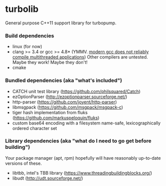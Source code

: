 # turbolib

General purpose C++11 support library for turbopump.

### Build dependencies

* linux (for now)
* clang >= 3.4 or gcc >= 4.8* (YMMV. [modern gcc does not reliably compile multithreaded applications](https://bugs.launchpad.net/ubuntu/+source/gcc-defaults/+bug/1228201)) Other compilers are untested. Maybe they work! Maybe they don't!
* cmake

### Bundled dependencies (aka "what's included")

* CATCH unit test library (https://github.com/philsquared/Catch)
* ezOptionParser (http://ezoptionparser.sourceforge.net/)
* http-parser (https://github.com/joyent/http-parser)
* libmsgpack (https://github.com/msgpack/msgpack-c)
* tiger hash implementation from fluks (https://github.com/markuspeloquin/fluks)
* custom base64 encoding with a filesystem name-safe, lexicographically ordered character set

### Library dependencies (aka "what do I need to go get before building")

Your package manager (apt, rpm) hopefully will have reasonably up-to-date versions of these.
* libtbb, intel's TBB library (https://www.threadingbuildingblocks.org/)
* libudt (http://udt.sourceforge.net/)


